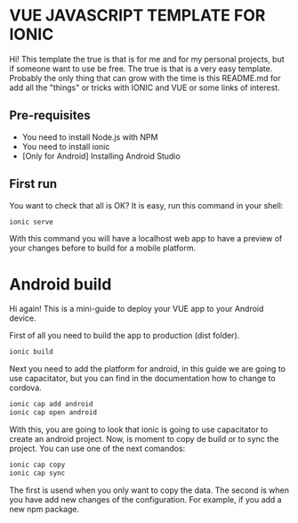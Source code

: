 # VUE JAVASCRIPT TEMPLATE FOR IONIC
Hi! This template the true is that is for me and for my personal projects, but if someone want to use be free. The true is that is a very easy template.
Probably the only thing that can grow with the time is this README.md for add all the "things" or tricks with IONIC and VUE or some links of interest.

## Pre-requisites
- You need to install Node.js with NPM
- You need to install ionic
- [Only for Android] Installing Android Studio

## First run
You want to check that all is OK? It is easy, run this command in your shell:
``` bash
ionic serve
```
With this command you will have a localhost web app to have a preview of your changes before to build for a mobile platform.
# Android build
Hi again! This is a mini-guide to deploy your VUE app to your Android device.

First of all you need to build the app to production (dist folder).
``` bash
ionic build
```
Next you need to add the platform for android, in this guide we are going to use capacitator, but you can find in the documentation how to change to cordova.
``` bash
ionic cap add android
ionic cap open android
```
With this, you are going to look that ionic is going to use capacitator to create an android project.
Now, is moment to copy de build or to sync the project. You can use one of the next comandos:

``` bash
ionic cap copy
ionic cap sync
```

The first is usend when you only want to copy the data. The second is when you have add new changes of the configuration. For example, if you add a new npm package.